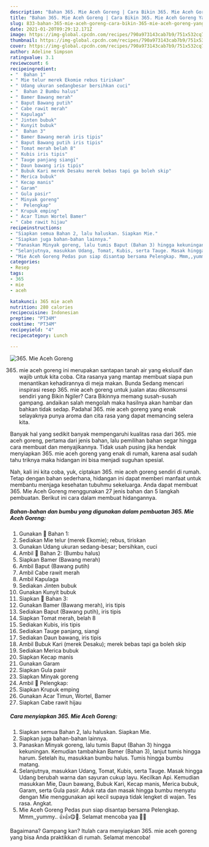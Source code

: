 ```yaml
---
description: "Bahan 365. Mie Aceh Goreng | Cara Bikin 365. Mie Aceh Goreng Yang Sempurna"
title: "Bahan 365. Mie Aceh Goreng | Cara Bikin 365. Mie Aceh Goreng Yang Sempurna"
slug: 833-bahan-365-mie-aceh-goreng-cara-bikin-365-mie-aceh-goreng-yang-sempurna
date: 2021-01-20T09:29:12.171Z
image: https://img-global.cpcdn.com/recipes/790a973143cab7b9/751x532cq70/365-mie-aceh-goreng-foto-resep-utama.jpg
thumbnail: https://img-global.cpcdn.com/recipes/790a973143cab7b9/751x532cq70/365-mie-aceh-goreng-foto-resep-utama.jpg
cover: https://img-global.cpcdn.com/recipes/790a973143cab7b9/751x532cq70/365-mie-aceh-goreng-foto-resep-utama.jpg
author: Adeline Simpson
ratingvalue: 3.1
reviewcount: 6
recipeingredient:
- "  Bahan 1"
- " Mie telur merek Ekomie rebus tiriskan"
- " Udang ukuran sedangbesar bersihkan cuci"
- "  Bahan 2 Bumbu halus"
- " Bamer Bawang merah"
- " Baput Bawang putih"
- " Cabe rawit merah"
- " Kapulaga"
- " Jinten bubuk"
- " Kunyit bubuk"
- "  Bahan 3"
- " Bamer Bawang merah iris tipis"
- " Baput Bawang putih iris tipis"
- " Tomat merah belah 8"
- " Kubis iris tipis"
- " Tauge panjang siangi"
- " Daun bawang iris tipis"
- " Bubuk Kari merek Desaku merek bebas tapi ga boleh skip"
- " Merica bubuk"
- " Kecap manis"
- " Garam"
- " Gula pasir"
- " Minyak goreng"
- "  Pelengkap"
- " Krupuk emping"
- " Acar Timun Wortel Bamer"
- " Cabe rawit hijau"
recipeinstructions:
- "Siapkan semua Bahan 2, lalu haluskan. Siapkan Mie."
- "Siapkan juga bahan-bahan lainnya."
- "Panaskan Minyak goreng, lalu tumis Baput (Bahan 3) hingga kekuningan. Kemudian tambahkan Bamer (Bahan 3), lanjut tumis hingga harum. Setelah itu, masukkan bumbu halus. Tumis hingga bumbu matang."
- "Selanjutnya, masukkan Udang, Tomat, Kubis, serta Tauge. Masak hingga Udang berubah warna dan sayuran cukup layu. Kecilkan Api. Kemudian masukkan Mie, Daun bawang, Bubuk Kari, Kecap manis, Merica bubuk, Garam, serta Gula pasir. Aduk rata dan masak hingga bumbu menyatu dengan Mie menggunakan api kecil supaya tidak lengket di wajan. Tes rasa. Angkat."
- "Mie Aceh Goreng Pedas pun siap disantap bersama Pelengkap. Mmm,,yummy.. 👍👍😋🍝. Selamat mencoba yaa 🙏😊"
categories:
- Resep
tags:
- 365
- mie
- aceh

katakunci: 365 mie aceh 
nutrition: 280 calories
recipecuisine: Indonesian
preptime: "PT34M"
cooktime: "PT34M"
recipeyield: "4"
recipecategory: Lunch

---
```



![365. Mie Aceh Goreng](https://img-global.cpcdn.com/recipes/790a973143cab7b9/751x532cq70/365-mie-aceh-goreng-foto-resep-utama.jpg)


365. mie aceh goreng ini merupakan santapan tanah air yang ekslusif dan wajib untuk kita coba. Cita rasanya yang mantap membuat siapa pun menantikan kehadirannya di meja makan.
Bunda Sedang mencari inspirasi resep 365. mie aceh goreng untuk jualan atau dikonsumsi sendiri yang Bikin Ngiler? Cara Bikinnya memang susah-susah gampang. andaikan salah mengolah maka hasilnya akan hambar dan bahkan tidak sedap. Padahal 365. mie aceh goreng yang enak selayaknya punya aroma dan cita rasa yang dapat memancing selera kita.



Banyak hal yang sedikit banyak mempengaruhi kualitas rasa dari 365. mie aceh goreng, pertama dari jenis bahan, lalu pemilihan bahan segar hingga cara membuat dan menyajikannya. Tidak usah pusing jika hendak menyiapkan 365. mie aceh goreng yang enak di rumah, karena asal sudah tahu triknya maka hidangan ini bisa menjadi suguhan spesial.


Nah, kali ini kita coba, yuk, ciptakan 365. mie aceh goreng sendiri di rumah. Tetap dengan bahan sederhana, hidangan ini dapat memberi manfaat untuk membantu menjaga kesehatan tubuhmu sekeluarga. Anda dapat membuat 365. Mie Aceh Goreng menggunakan 27 jenis bahan dan 5 langkah pembuatan. Berikut ini cara dalam membuat hidangannya.

<!--inarticleads1-->

##### Bahan-bahan dan bumbu yang digunakan dalam pembuatan 365. Mie Aceh Goreng:

1. Gunakan  📌 Bahan 1:
1. Sediakan  Mie telur (merek Ekomie); rebus, tiriskan
1. Gunakan  Udang ukuran sedang-besar; bersihkan, cuci
1. Ambil  📌 Bahan 2: (Bumbu halus)
1. Siapkan  Bamer (Bawang merah)
1. Ambil  Baput (Bawang putih)
1. Ambil  Cabe rawit merah
1. Ambil  Kapulaga
1. Sediakan  Jinten bubuk
1. Gunakan  Kunyit bubuk
1. Siapkan  📌 Bahan 3:
1. Gunakan  Bamer (Bawang merah), iris tipis
1. Sediakan  Baput (Bawang putih), iris tipis
1. Siapkan  Tomat merah, belah 8
1. Sediakan  Kubis, iris tipis
1. Sediakan  Tauge panjang, siangi
1. Sediakan  Daun bawang, iris tipis
1. Ambil  Bubuk Kari (merek Desaku); merek bebas tapi ga boleh skip
1. Sediakan  Merica bubuk
1. Siapkan  Kecap manis
1. Gunakan  Garam
1. Siapkan  Gula pasir
1. Siapkan  Minyak goreng
1. Ambil  📌 Pelengkap:
1. Siapkan  Krupuk emping
1. Gunakan  Acar Timun, Wortel, Bamer
1. Siapkan  Cabe rawit hijau




<!--inarticleads2-->

##### Cara menyiapkan 365. Mie Aceh Goreng:

1. Siapkan semua Bahan 2, lalu haluskan. Siapkan Mie.
1. Siapkan juga bahan-bahan lainnya.
1. Panaskan Minyak goreng, lalu tumis Baput (Bahan 3) hingga kekuningan. Kemudian tambahkan Bamer (Bahan 3), lanjut tumis hingga harum. Setelah itu, masukkan bumbu halus. Tumis hingga bumbu matang.
1. Selanjutnya, masukkan Udang, Tomat, Kubis, serta Tauge. Masak hingga Udang berubah warna dan sayuran cukup layu. Kecilkan Api. Kemudian masukkan Mie, Daun bawang, Bubuk Kari, Kecap manis, Merica bubuk, Garam, serta Gula pasir. Aduk rata dan masak hingga bumbu menyatu dengan Mie menggunakan api kecil supaya tidak lengket di wajan. Tes rasa. Angkat.
1. Mie Aceh Goreng Pedas pun siap disantap bersama Pelengkap. Mmm,,yummy.. 👍👍😋🍝. Selamat mencoba yaa 🙏😊




Bagaimana? Gampang kan? Itulah cara menyiapkan 365. mie aceh goreng yang bisa Anda praktikkan di rumah. Selamat mencoba!
